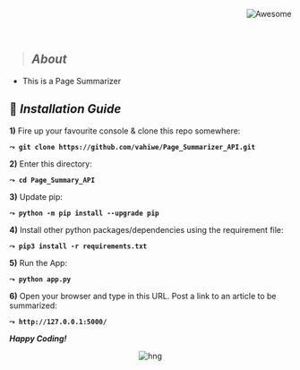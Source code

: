 <div align="right">

![Awesome](https://cdn.rawgit.com/sindresorhus/awesome/d7305f38d29fed78fa85652e3a63e154dd8e8829/media/badge.svg)

<br>

</div>


> ## _About_
- This is a Page Summarizer


## :page_with_curl: _Installation Guide_

**1)** Fire up your favourite console & clone this repo somewhere:

__`⤳ git clone https://github.com/vahiwe/Page_Summarizer_API.git`__

**2)** Enter this directory:

__`⤳ cd Page_Summary_API`__

**3)** Update pip:

__`⤳ python -m pip install --upgrade pip`__

**4)** Install other python packages/dependencies using the requirement file:

__`⤳ pip3 install -r requirements.txt`__

**5)** Run the App:

__`⤳ python app.py`__

**6)** Open your browser and type in this URL. Post a link to an article to be summarized:

__`⤳ http://127.0.0.1:5000/`__

__*Happy Coding!*__

<div align="center">

![hng](https://res.cloudinary.com/iambeejayayo/image/upload/v1554240066/brand-logo.png)

<br>

</div>

